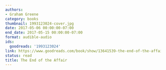 ```yaml
---
authors:
- Graham Greene
category: books
thumbnail: 1993123024-cover.jpg
date: 2017-05-06 00:00:00-07:00
end_date: 2017-05-15 00:00:00-07:00
format: audible-audio
ids:
  goodreads: '1993123024'
link: https://www.goodreads.com/book/show/13641539-the-end-of-the-affair
status: read
title: The End of the Affair
---
```

